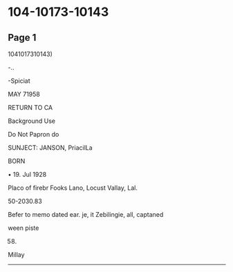 # 104-10173-10143

## Page 1

1041017310143)

-..

-Spiciat

MAY 71958

RETURN TO CA

Background Use

Do Not Papron do

SUNJECT: JANSON, PriacilLa

BORN

• 19. Jul 1928

Placo of firebr Fooks Lano, Locust Vallay, Lal.

50-2030.83

Befer to memo dated ear. je, it Zebilingie, all, captaned

ween piste

58.

Millay

---

